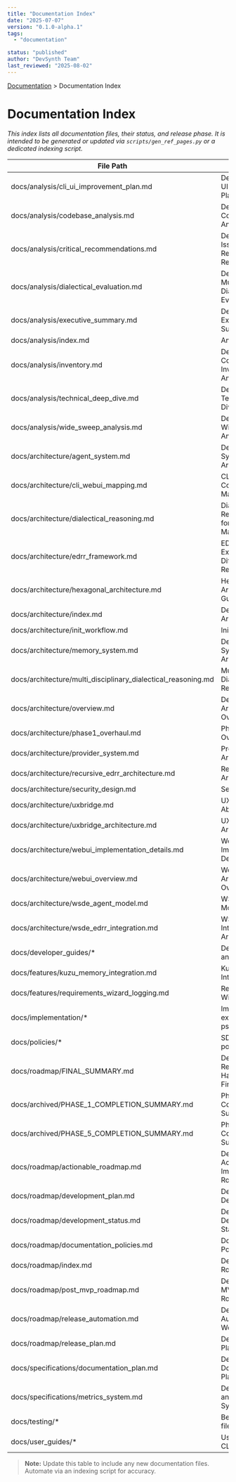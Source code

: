 ```yaml
---
title: "Documentation Index"
date: "2025-07-07"
version: "0.1.0-alpha.1"
tags:
  - "documentation"

status: "published"
author: "DevSynth Team"
last_reviewed: "2025-08-02"
---
```


<div class="breadcrumbs">
<a href="../index.md">Documentation</a> &gt; Documentation Index
</div>

# Documentation Index

_This index lists all documentation files, their status, and release phase. It is intended to be generated or updated via `scripts/gen_ref_pages.py` or a dedicated indexing script._

| File Path | Title | Status | Release Phase |
|-----------|-------|--------|---------------|
| docs/analysis/cli_ui_improvement_plan.md | DevSynth CLI and UI Improvement Plan | draft | analysis |
| docs/analysis/codebase_analysis.md | DevSynth Codebase Analysis | published | analysis |
| docs/analysis/critical_recommendations.md | DevSynth Critical Issues and Recommendations Report | published | analysis |
| docs/analysis/dialectical_evaluation.md | DevSynth Project: Multi-Disciplinary Dialectical Evaluation | published | analysis |
| docs/analysis/executive_summary.md | DevSynth Project Executive Summary | published | analysis |
| docs/analysis/index.md | Analysis | published | analysis |
| docs/analysis/inventory.md | DevSynth Project Comprehensive Inventory & Analysis | published | analysis |
| docs/analysis/technical_deep_dive.md | DevSynth Technical Deep Dive Analysis | published | analysis |
| docs/analysis/wide_sweep_analysis.md | DevSynth Project Wide Sweep Analysis | published | analysis |
| docs/architecture/agent_system.md | DevSynth Agent System Architecture | published | foundation |
| docs/architecture/cli_webui_mapping.md | CLI to WebUI Command Mapping | draft | foundation |
| docs/architecture/dialectical_reasoning.md | Dialectical Reasoning System for Requirements Management | published | foundation |
| docs/architecture/edrr_framework.md | EDRR Framework: Expand, Differentiate, Refine, Retrospect | active | foundation |
| docs/architecture/hexagonal_architecture.md | Hexagonal Architecture Guide | published | foundation |
| docs/architecture/index.md | DevSynth Architecture | published | foundation |
| docs/architecture/init_workflow.md | Init Workflow | draft | foundation |
| docs/architecture/memory_system.md | DevSynth Memory System Architecture | published | foundation |
| docs/architecture/multi_disciplinary_dialectical_reasoning.md | Multi-Disciplinary Dialectical Reasoning | published | foundation |
| docs/architecture/overview.md | DevSynth Architecture Overview | published | foundation |
| docs/architecture/phase1_overhaul.md | Phase 1 Overhaul Overview | draft | foundation |
| docs/architecture/provider_system.md | Provider System Architecture | published | foundation |
| docs/architecture/recursive_edrr_architecture.md | Recursive EDRR Architecture | draft | foundation |
| docs/architecture/security_design.md | Security Design | published | foundation |
| docs/architecture/uxbridge.md | UXBridge Abstraction | draft | foundation |
| docs/architecture/uxbridge_architecture.md | UXBridge Architecture | published | foundation |
| docs/architecture/webui_implementation_details.md | WebUI Implementation Details | published | foundation |
| docs/architecture/webui_overview.md | WebUI Architecture Overview | published | foundation |
| docs/architecture/wsde_agent_model.md | WSDE Agent Model: WSDE | active | foundation |
| docs/architecture/wsde_edrr_integration.md | WSDE-EDRR Integration Architecture | published | foundation |
| docs/developer_guides/* | Developer guides and code style | published | development |
| docs/features/kuzu_memory_integration.md | Kuzu Memory Integration | draft | development |
| docs/features/requirements_wizard_logging.md | Requirements Wizard Logging | draft | development |
| docs/implementation/* | Implementation examples and pseudocode | draft | implementation |
| docs/policies/* | SDLC and project policies | published | governance |
| docs/roadmap/FINAL_SUMMARY.md | DevSynth Repository Harmonization Final Summary | published | roadmap |
| docs/archived/PHASE_1_COMPLETION_SUMMARY.md | Phase 1 Completion Summary | published | roadmap |
| docs/archived/PHASE_5_COMPLETION_SUMMARY.md | Phase 5 Completion Summary | published | roadmap |
| docs/roadmap/actionable_roadmap.md | DevSynth Actionable Implementation Roadmap | published | roadmap |
| docs/roadmap/development_plan.md | DevSynth Development Plan | published | roadmap |
| docs/roadmap/development_status.md | DevSynth Development Status | active | roadmap |
| docs/roadmap/documentation_policies.md | Documentation Policies | published | roadmap |
| docs/roadmap/index.md | DevSynth Roadmap | published | roadmap |
| docs/roadmap/post_mvp_roadmap.md | DevSynth Post-MVP Development Roadmap | published | post-mvp |
| docs/roadmap/release_automation.md | DevSynth Release Automation Workflow | published | roadmap |
| docs/roadmap/release_plan.md | DevSynth Release Plan | published | roadmap |
| docs/specifications/documentation_plan.md | DevSynth Documentation Plan | published | consolidation |
| docs/specifications/metrics_system.md | DevSynth Metrics and Analytics System | published | v1 |
| docs/testing/* | Behavior feature files index | draft | testing |
| docs/user_guides/* | User guides and CLI references | published | usage |
> **Note:** Update this table to include any new documentation files. Automate via an indexing script for accuracy.
